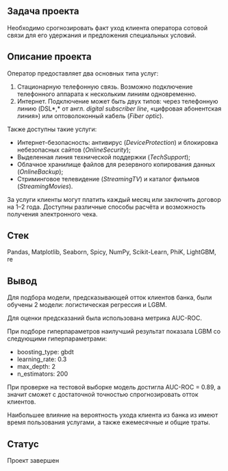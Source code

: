## Задача проекта
Необходимо срогнозировать факт уход клиента оператора сотовой связи для его удержания и предложения специальных условий.

## Описание проекта
Оператор предоставляет два основных типа услуг: 

1. Стационарную телефонную связь. Возможно подключение телефонного аппарата к нескольким линиям одновременно.
2. Интернет. Подключение может быть двух типов: через телефонную линию (DSL*,* от англ. *digital subscriber line*, «цифровая абонентская линия») или оптоволоконный кабель (*Fiber optic*).  

Также доступны такие услуги:

- Интернет-безопасность: антивирус (*DeviceProtection*) и блокировка небезопасных сайтов (*OnlineSecurity*);
- Выделенная линия технической поддержки (*TechSupport*);
- Облачное хранилище файлов для резервного копирования данных (*OnlineBackup*);
- Стриминговое телевидение (*StreamingTV*) и каталог фильмов (*StreamingMovies*).

За услуги клиенты могут платить каждый месяц или заключить договор на 1–2 года. Доступны различные способы расчёта и возможность получения электронного чека.

## Стек
Pandas, Matplotlib, Seaborn, Spicy, NumPy, Scikit-Learn, PhiK, LightGBM, re

## Вывод
Для подбора модели, предсказывающей отток клиентов банка, были обучены 2 модели: логистическая регрессия и LGBM.

Для оценки предсказаний была использована метрика AUC-ROC.

При подборе гиперпараметров наилучший результат показала LGBM со следующими гиперпараметрами:

- boosting_type: gbdt
- learning_rate: 0.3
- max_depth: 2
- n_estimators: 200

При проверке на тестовой выборке модель достигла AUC-ROC = 0.89, а значит сможет с достаточной точностью спрогнозировать отток клиентов.

Наибольшее влияние на вероятность ухода клиента из банка из имеют время пользования услугами, а также ежемесячные и общие траты.

## Статус
Проект завершен
